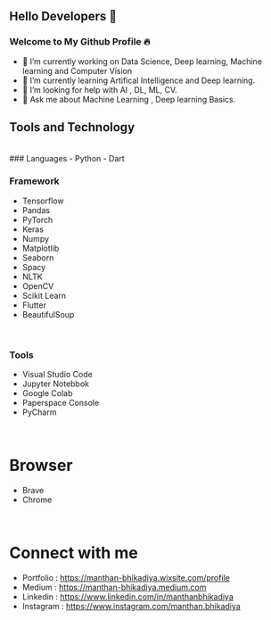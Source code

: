 ## Hello Developers 🧠
### Welcome to My Github Profile 🔥

- 🔭 I’m currently working on Data Science, Deep learning, Machine learning and Computer Vision
- 🌱 I’m currently learning Artifical Intelligence and Deep learning.
- 🤔 I’m looking for help with AI , DL, ML, CV.
- 💬 Ask me about Machine Learning , Deep learning Basics.

## Tools and Technology
<br>
### Languages
- Python
- Dart

### Framework
- Tensorflow
- Pandas
- PyTorch
- Keras
- Numpy
- Matplotlib
- Seaborn
- Spacy
- NLTK
- OpenCV
- Scikit Learn
- Flutter
- BeautifulSoup
<br>

### Tools
- Visual Studio Code
- Jupyter Notebbok
- Google Colab
- Paperspace Console
- PyCharm
<br>

# Browser
- Brave
- Chrome
<br>

# Connect with me
- Portfolio : https://manthan-bhikadiya.wixsite.com/profile
- Medium    : https://manthan-bhikadiya.medium.com
- Linkedin  : https://www.linkedin.com/in/manthanbhikadiya
- Instagram : https://www.instagram.com/manthan.bhikadiya




